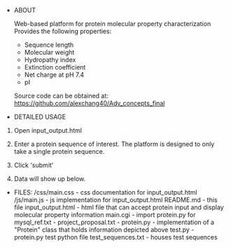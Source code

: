 * ABOUT

  Web-based platform for protein molecular property characterization
  Provides the following properties:
  * Sequence length
  * Molecular weight
  * Hydropathy index
  * Extinction coefficient
  * Net charge at pH 7.4
  * pI

  Source code can be obtained at:
  https://github.com/alexchang40/Adv_concepts_final

* DETAILED USAGE

1. Open input_output.html
2. Enter a protein sequence of interest. The platform is designed to only take a single protein sequence.

3. Click 'submit'

4. Data will show up below. 

* FILES:
/css/main.css - css documentation for input_output.html
/js/main.js - js implementation for input_output.html
README.md - this file
input_output.html - html file that can accept protein input and display molecular property information
main.cgi - import protein.py for 
mysql_ref.txt -
project_proposal.txt -
protein.py - implementation of a "Protein" class that holds information depicted above
test.py - protein.py test python file
test_sequences.txt - houses test sequences
